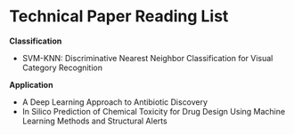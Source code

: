 # Technical Paper Reading List


**Classification**
-  SVM-KNN: Discriminative Nearest Neighbor Classification for Visual Category Recognition

**Application**
- A Deep Learning Approach to Antibiotic Discovery
- In Silico Prediction of Chemical Toxicity for Drug Design Using Machine Learning Methods and Structural Alerts
